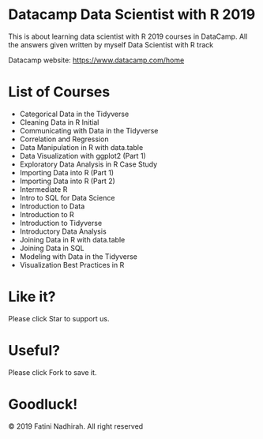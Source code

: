 # Datacamp Data Scientist with R 2019
 This is about learning data scientist with R 2019 courses in DataCamp. All the answers given written by myself  Data Scientist with R track

Datacamp website: https://www.datacamp.com/home

  # List of Courses
  - Categorical Data in the Tidyverse
  - Cleaning Data in R	Initial
  - Communicating with Data in the Tidyverse
  - Correlation and Regression
  - Data Manipulation in R with data.table
  - Data Visualization with ggplot2 (Part 1)
  - Exploratory Data Analysis in R Case Study
  - Importing Data into R (Part 1)
  - Importing Data into R (Part 2)
  - Intermediate R
  - Intro to SQL for Data Science
  - Introduction to Data
  - Introduction to R
  - Introduction to Tidyverse
  - Introductory Data Analysis
  - Joining Data in R with data.table
  - Joining Data in SQL
  - Modeling with Data in the Tidyverse
  - Visualization Best Practices in R

  # Like it? 
  Please click Star to support us.
  
  # Useful?
  Please click Fork to save it.
  
  # Goodluck!
  
  
  © 2019 Fatini Nadhirah. All right reserved
